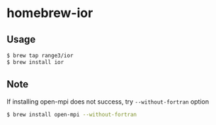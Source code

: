 # homebrew-ior
## Usage
``` sh
$ brew tap range3/ior
$ brew install ior
```

## Note
If installing open-mpi does not success, try `--without-fortran` option
``` sh
$ brew install open-mpi --without-fortran
```
